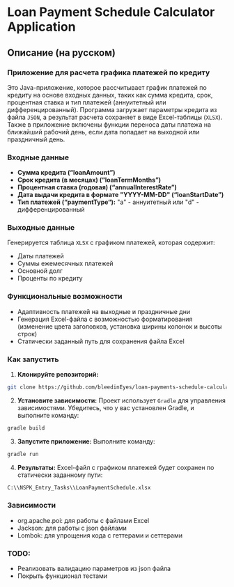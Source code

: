 # Loan Payment Schedule Calculator Application

## Описание (на русском)

### Приложение для расчета графика платежей по кредиту

Это Java-приложение, которое рассчитывает график платежей по кредиту на основе входных данных, таких как сумма кредита, срок, процентная ставка и тип платежей (аннуитетный или дифференцированный). Программа загружает параметры кредита из файла `JSON`, а результат расчета сохраняет в виде Excel-таблицы (`XLSX`). Также в приложение включены функции переноса даты платежа на ближайший рабочий день, если дата попадает на выходной или праздничный день.

### Входные данные
- **Сумма кредита (“loanAmount”)**
- **Срок кредита (в месяцах) (“loanTermMonths”)**
- **Процентная ставка (годовая) (“annualInterestRate”)**
- **Дата выдачи кредита в формате "YYYY-MM-DD" (“loanStartDate”)**
- **Тип платежей (“paymentType“):** "a" - аннуитетный или "d" - дифференцированный

### Выходные данные
Генерируется таблица `XLSX` с графиком платежей, которая содержит:
- Даты платежей
- Суммы ежемесячных платежей
- Основной долг
- Проценты по кредиту

### Функциональные возможности
- Адаптивность платежей на выходные и праздничные дни
- Генерация Excel-файла с возможностью форматирования (изменение цвета заголовков, установка ширины колонок и высоты строк)
- Статически заданный путь для сохранения файла Excel

### Как запустить

1. **Клонируйте репозиторий:**
```bash
git clone https://github.com/bleedinEyes/loan-payments-schedule-calculator
```

2. **Установите зависимости:**
Проект использует `Gradle` для управления зависимостями. Убедитесь, что у вас установлен Gradle, и выполните команду:
```bash
gradle build
```

3. **Запустите приложение:**
Выполните команду:
```bash
gradle run
```

4. **Результаты:**
Excel-файл с графиком платежей будет сохранен по статически заданному пути:
```bash
C:\\NSPK_Entry_Tasks\\LoanPaymentSchedule.xlsx
```

### Зависимости
- org.apache.poi: для работы с файлами Excel
- Jackson: для работы с json файлами
- Lombok: для упрощения кода с геттерами и сеттерами

### TODO:
- Реализовать валидацию параметров из json файла
- Покрыть функционал тестами
